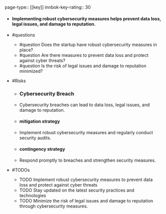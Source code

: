 page-type:: [[key]]
innbok-key-rating:: 30
- #### Implementing robust cybersecurity measures helps prevent data loss, legal issues, and damage to reputation.
- #questions
  - #question Does the startup have robust cybersecurity measures in place?
  - #question Are there measures to prevent data loss and protect against cyber threats?
  - #question Is the risk of legal issues and damage to reputation minimized?
- #Risks

  - ### Cybersecurity Breach
  - Cybersecurity breaches can lead to data loss, legal issues, and damage to reputation.
  - #### mitigation strategy
  - Implement robust cybersecurity measures and regularly conduct security audits.
  - #### contingency strategy
  - Respond promptly to breaches and strengthen security measures.
- #TODOs
  - TODO Implement robust cybersecurity measures to prevent data loss and protect against cyber threats
  - TODO  Stay updated on the latest security practices and technologies
  - TODO  Minimize the risk of legal issues and damage to reputation through cybersecurity measures.



